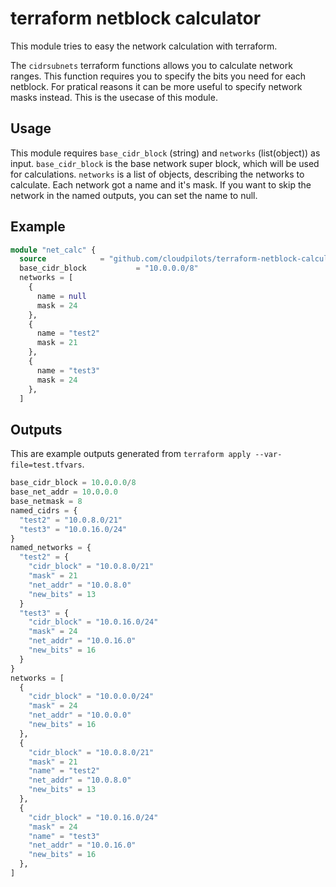 # terraform netblock calculator

This module tries to easy the network calculation with terraform.

The `cidrsubnets` terraform functions allows you to calculate network ranges.
This function requires you to specify the bits you need for each netblock.
For pratical reasons it can be more useful to specify network masks instead.
This is the usecase of this module.

## Usage

This module requires `base_cidr_block` (string) and `networks` (list(object)) as input.
`base_cidr_block` is the base network super block, which will be used for calculations.
`networks` is a list of objects, describing the networks to calculate.
Each network got a name and it's mask. If you want to skip the network in the named outputs, you can set the name to null.

## Example

```terraform
module "net_calc" {
  source            = "github.com/cloudpilots/terraform-netblock-calculator?ref=v1.0.0"
  base_cidr_block           = "10.0.0.0/8"
  networks = [
    {
      name = null
      mask = 24
    },
    {
      name = "test2"
      mask = 21
    },
    {
      name = "test3"
      mask = 24
    },
  ]
```

## Outputs

This are example outputs generated from `terraform apply --var-file=test.tfvars`.

```terraform
base_cidr_block = 10.0.0.0/8
base_net_addr = 10.0.0.0
base_netmask = 8
named_cidrs = {
  "test2" = "10.0.8.0/21"
  "test3" = "10.0.16.0/24"
}
named_networks = {
  "test2" = {
    "cidr_block" = "10.0.8.0/21"
    "mask" = 21
    "net_addr" = "10.0.8.0"
    "new_bits" = 13
  }
  "test3" = {
    "cidr_block" = "10.0.16.0/24"
    "mask" = 24
    "net_addr" = "10.0.16.0"
    "new_bits" = 16
  }
}
networks = [
  {
    "cidr_block" = "10.0.0.0/24"
    "mask" = 24
    "net_addr" = "10.0.0.0"
    "new_bits" = 16
  },
  {
    "cidr_block" = "10.0.8.0/21"
    "mask" = 21
    "name" = "test2"
    "net_addr" = "10.0.8.0"
    "new_bits" = 13
  },
  {
    "cidr_block" = "10.0.16.0/24"
    "mask" = 24
    "name" = "test3"
    "net_addr" = "10.0.16.0"
    "new_bits" = 16
  },
]
```
